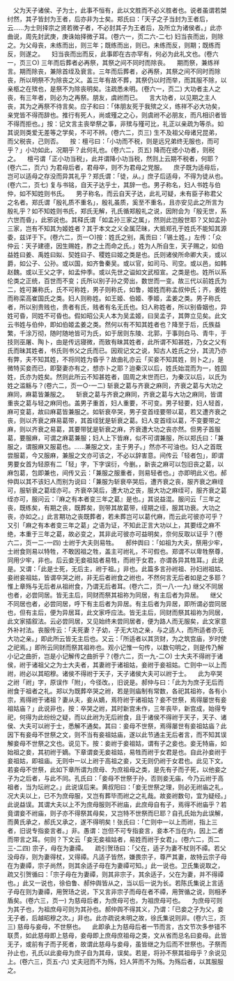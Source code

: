 <!-- { "loadSidebar": true } -->
　父为天子诸侯、子为士，此事不恒有，此以文胜而不必义胜者也。说者虽谓若桀纣然，其子皆封为王者，后亦非为士矣。郑氏曰：「天子之子当封为王者后，云......为士则择宗之贤若微子者，不必封其子为王者后，及所立为诸侯者。」此亦曲说，周先封武庚，庚诛始择微子耳。(卷六一，页二六-二七)
妇当丧而出，则除之。为父母丧，未练而出，则三年；既练而出，则已。未练而反，则期；既练而反，则遂之。
　妇当丧而出而反，此事即在古亦罕有，何必为此礼文也。(卷六一，页三○)
三年而后葬者必再祭，其祭之间不同时而除丧。
　期而祭，兼练祥言。期而除丧，兼除首绖及衰言。三年而后葬者，必再祭，其祭之间不同时而除丧，所以明祭不为除丧之义。盖三年有故不葬，其祭仍以时而举，而其服不除，以亲柩之在殡也，是祭不为除丧明矣。注疏悉未明。(卷六一，页二)
大功者主人之丧，有三年者，则必为之再祭。朋友，虞祔而已。
　言大功者，以见期之主人丧，其为之再祭不待言矣。应子和曰：「体朋友死于我殡之义，练祥不必大功矣，亲党皆不得而辞也。推行有死人，尚或殣之之心，则虞祔不必朋友，而凡相识者皆不得而拒也。」按：记文言主丧举祭之事，非殡与殣可比，礼正以亲疏为等杀。如其说则类爱无差等之学矣，不可不辨。(卷六二，页三)
生不及祖父母诸兄昆弟，而父税丧，己则否。
　按：檀弓曰：「小功而不税，则是远兄弟终无服也，而可乎？」小功如此，况期乎？此何礼也。(卷六二，页五)
降而在缌小功者，则税之。
　檀弓谓「正小功当税」，此并谓降小功当税，然则上云期不税者，何耶？(卷六二，页六)
为君母后者，君母卒，则不为君母之党服。
　庶子既为适母后，岂可以适母之存没而异其礼乎？郑氏谓：「徒，从。」庶子后适母，不得为徒从也。(卷六二，页七)
复与书铭，自天子达乎士，其辞一也。男子称名，妇人书姓与伯仲，如不知姓则书氏。
　男子称名，而云自天子达，此礼可疑，未有臣子称君父之名者。郑氏谓「殷礼质不重名」，殷礼虽质，奚至不重名，且亦安见此之所言为殷礼乎？如不知姓则书氏，郑氏无解，孔氏循郑殷礼之说，因附会为「殷无世，系六世而昏」，此邪说也。其释氏谓「如孟孙三家之属」，然则此岂殷世耶？又如孟孙三家，岂有不知其为姬姓者？其于本文之义全属茫昧，大抵郑孔于姓氏不能知其源委，兹详于下。(卷六二，页一○)按：姓氏之别，禹贡曰：「锡土姓。」左传：「众仲云：天子建德，因生赐姓，胙之土而命之氏。」姓为人所自生，天子赐之，如伯益姓曰姜、禹姓曰姒、契姓曰子、稷姓曰姬之类是也。氏则诸侯所命卿大夫，或以爵，如公子、公孙。或以国，如齐鲁秦吴。或以官，如司马、司空。或以邑，如韩赵魏。或以王父之字，如孟仲季。或以先世之谥如文武桓宣。之类是也。姓所以系伦类之正统，百世而不变；氏所以别子孙之旁出，数世而一变。故三代以前姓氏为二，姓可兼称氏，氏不可称姓，男子则称氏，如鲁，姬姓而称孟叔仲氏；齐，姜姓而称栾高崔国氏之类。妇人则称姓。如王姬、伯姬、季姬，孟姜之类。男子称氏者，所以别贵贱也，贵者有氏，贱者有名无氏也。妇人称姓者，所以别昏姻也，异姓可昏，同姓不可昏也。假如昭公夫人本为吴孟姬，曰吴孟子，其弊立见矣。此文云书姓与伯仲，即如伯姬孟姜之类。然何以有不知其姓者也？降至于后，氏族益繁，千涂万彻，随时随地皆可为氏，如于居则东陵、北郭，于事则白马、青牛，于技则巫屠、陶卜，由是传远寝微，而致有昧其姓者，此所谓不知甚姓，乃女之父有氏而昧其姓者，书氏则书父之氏而已。因观记文之说，知古人姓氏之分，其流乃亦有弊，夫不知其姓，不将同姓为昏乎？故曲礼亦云「买妾不知其姓，则卜之」，是微特买妾而已，即娶妻亦有之，想亦卜之耶？迨秦汉以后，姓氏始混而为一，姓固姓，氏亦为姓矣。然则此所云不知甚姓者，固周之末世而巳，为秦汉以后，以氏为姓之滥觞与？(卷六二，页一○-一二)
斩衰之葛与齐衰之麻同，齐衰之葛与大功之麻同，麻葛皆兼服之。
　斩衰之葛与齐衰之麻同，齐衰之葛与大功之麻同，皆谓重丧之葛与轻之麻同也。盖男子重首，妇人重要，不可变。男子轻要，妇人轻首，麻可变葛，故曰麻葛皆兼服之。如斩衰卒哭，男子变首绖要带以葛，若又遭齐衰之丧，则以齐衰之麻易葛带，其首绖犹是斩衰之葛。妇人变首绖以葛，不变要带之麻，则以齐衰之易葛，其要带犹是斩衰之麻，齐衰遭大功之丧亦然。但男子首服葛，要服麻，可谓之麻葛兼服；妇人上下皆麻，似不可谓兼服，所以郑氏曰：「兼服之，谓服麻又服葛也。......兼服之文，主于男子。」然亦不可油也。妇人之首既尝服葛，今又服麻，兼服之文亦可该之，不必以辞害意。间传云「轻者包」，即谓男要女首为轻原有二「轻」字，下字误衍，今删。，新丧之麻可以包旧丧之葛，以麻包葛，包即兼也，间传又云：「兼服之服重者，则易轻者也。」亦即明此义也。郝仲舆以其不该妇人而别为说曰：「兼服为斩衰卒哭后，遭齐衰之丧，服齐衰之麻绖可，服斩衰之葛绖亦可。齐衰卒哭后，遭大功之丧，服大功之麻绖可，服齐衰之葛绖亦可，服问云：『麻之有本者变三年之葛』是也。」其说益混。服问云「三年之丧，既练矣，有期之丧，既葬矣，则带其故葛带，绖期之绖，服其功衰。大功之丧，亦如之。」此言期功之丧既葬者，若未葬岂可以葛代麻，而云此可彼亦可乎？又引「麻之有本者变三年之葛」之语为证，不知此正言大功以上，其要绖之麻不绝，本重于三年之葛，故必变之，其非此可彼亦可益明矣，奈何反取以证乎？(卷六二，页一二-一四)
士祔于大夫则易牲。
　郝仲舆曰：「如祖为大夫，祭用少牢，士祔食则易以特牲，不敢因祖之牲，盖主可祔礼，不可假也。郑谓不以卑牲祭尊，同用少牢，非也。后云妾无妾祖姑者易牲，而祔于女君，亦谓各异其牲耳。」此说是。又谓：「此是士死，无后主，祔于祖。」非也。此篇多言孙祔祖、孙妇祔祖姑、妾祔妾祖姑，皆谓卒哭之祔，非无后者祔食之祔也，不然何言无后者如是之多耶？惟上章殇与无后者从祖祔食，乃谓无后者耳。(卷六二，页一八-一九)
继父不同居也者，必尝同居。皆无主后，同财而祭其祖祢为同居，有主后者为异居。
　继父不同居也者，必尝同居，呼下有主后者为异居。有主后者为异居，即所谓必尝同居也，但有主后，便为异居耳，此文家呼应法。皆无主后，同财而祭其祖祢为同居，此文家插叙法。云必尝同居，又见始终未尝同居者，便为路人而无服矣，此文家意外补衬法。丧服传云：「夫死妻？子幼，子无大功之亲，与之适人，而所适者亦无大功之亲。」即此所云皆无主后也。又云：「所适者以其货财，为之筑宫庙，岁时使之祀焉。」即所云同财而祭其祖祢也。观小记惟一句传，以数句明之，则是传乃解小记之曲折，岂是小记解传之曲折乎？(卷六二，页一九-二○)
士大夫不得祔于诸侯，祔于诸祖父之为士大夫者，其妻祔于诸祖姑，妾祔于妾祖姑。亡则中一以上而祔，祔必以其昭穆。诸侯不得祔于天子，天子诸侯大夫可以祔于士。
　此为卒哭之祔「祔」字，原误作「附」，今径改。，旧说是。郝仲与曰：「此为为庶子无后而祔食于祖者之礼。郑以为既葬卒哭之祔，若是则庙制有常数，各祀其祖祢，各有小宗，焉得祔于诸祖？妻从夫，妾从嫡，焉符祔于诸祖姑？妾不世祭，焉得屡世有妾祖姑庙？」此说非也，按：卒哭之祔，其时新宫未作，三年丧毕，新宫成，始得专祀，何得为此纷纷之疑，而以此祔为无后祔食，且于诸侯不得祔于天子，天子、诸侯、大夫可以祔于士，悉解不通矣。其曰：妾母不世祭，焉得屡世有妾祖姑庙？此因下有妾母不世祭之文，则不当有妾祖姑庙，遂以此节通主无后者言，而不知其误解妾母不世祭之文也。说见下。按：妾祔于妾祖姑，谓有子之妾也。妾无特庙，如始祖之妾，其初祔于嫡。下章谓妾无妾祖姑，易牲而祔于女君是也。自此孙妾祔于妾祖姑，即祖庙。无则中一以上祔于高祖之妾，又无则仍祔于女君也。此见下文。若妾母不世祭，此如下章所谓为庶母、为庶祖母之类，是先有子而子死，以他妾之子为之后者，与此不同。孔氏曰：「妾母不世祭于孙，否则妾无庙，今乃云祔于高祖者，当为坛祔之。」此说误后来。黄叔阳曰：「妾无世祭之理，则必无祔庙之礼，况大夫以上，已不为庶母服，又岂有葬毕而祔之之礼哉。故妾祔数句，宜为疑经。」此说益误。其谓大夫以上不为庶母服则不祔庙，此庶母自有子，焉得不祔庙乎？若竟谓妾不祔庙，则子亦不得祭其母矣，又岂特不世祭而巳耶？自孔氏始为此误解，而黄氏承之，郝氏又承之，遂不得明矣！张氏曰：「亡则中一以上而祔，指上三者，旧说专指妾言者。」非。愚谓：岂但不可专指妾言，妾本不当在内，因上二者而带言之耳。何则？下文云「妾无妾祖姑者，易姓而祔于女君」。(卷六二，页二三-二四)
宗子，母在为妻禫。
　疏引贺玚曰：「父在，适子为妻不杖则不禫。若父没母存，则为妻得杖，又得禫。凡适子皆然，嫌畏宗子，尊严其妻，故特云宗子母在为妻禫，宗子尚然，则其余适子母在为妻禫可知。」此一说也。卫氏集说取之，疏又引贺循曰：「宗子母在为妻禫，则其非宗子，其余适子，父在为妻，并不得禫也。」此又一说也，徐伯鲁、郝仲舆皆从之，当以后一说为长。若陈氏集说上言适子母在则为妻禫，用贺玚之说，下又言非宗子而母在者不禫，用贺循之说，则相矛盾矣。(卷六三，页一)
为慈母后者，为庶母可也，为祖庶母可也。
　为庶母可则为其子也，为祖庶母可则为其孙也。郝仲舆不得其义，乃谓：「已妾之子为父，妾无子者，后越昭穆之次。」非也。此亦疏说未明之故，徐氏集说则非。(卷六三，页三)
慈母与妾母，不世祭也。
　此即承上为慈母后者一节而言，古文节次多参错不联贯，如此慈母即上慈母，妾母即上庶母庶祖母之类，文从省而总名曰妾母。此皆无子，或前有子而子死者，故谓此慈母与妾母，虽皆继之为后而不世祭也。子祭而孙止也，孔氏以此妾母为庶子自为其母，误矣。若是，将孙不祭其祖母乎？余说见上。(卷六三，页五-六)
丈夫冠而不为殇，妇人笄而不为殇。为殇后者，以其服服之。
